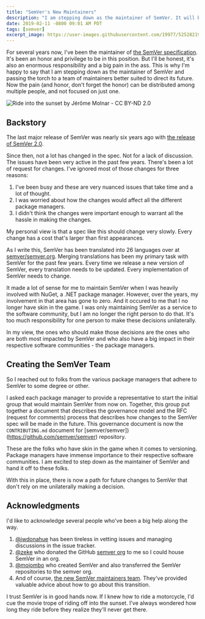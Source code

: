 ```yaml
---
title: "SemVer's New Maintainers"
description: "I am stepping down as the maintainer of SemVer. It will be maintained by a consortium of representatives from the major package managers."
date: 2019-02-11 -0800 09:01 AM PDT
tags: [semver]
excerpt_image: https://user-images.githubusercontent.com/19977/52528219-b1697480-2c8d-11e9-848a-6c620eecb5fb.jpg
---
```


For several years now, I've been the maintainer of [the SemVer specification](https://semver.org). It's been an honor and privilege to be in this position. But I'll be honest, it's also an enormous responsibility and a big pain in the ass. This is why I'm happy to say that I am stepping down as the maintainer of SemVer and passing the torch to a team of maintainers better suited to direct its future. Now the pain (and honor, don't forget the honor) can be distributed among multiple people, and not focused on just one.

![Ride into the sunset by Jérôme Molnar - CC BY-ND 2.0](https://user-images.githubusercontent.com/19977/52528219-b1697480-2c8d-11e9-848a-6c620eecb5fb.jpg)

## Backstory

The last major release of SemVer was nearly six years ago with [the release of SemVer 2.0](https://haacked.com/archive/2013/06/18/semver-2-0-released.aspx/).

Since then, not a lot has changed in the spec. Not for a lack of discussion. The issues have been very active in the past few years. There's been a lot of request for changes. I've ignored most of those changes for three reasons:

1. I've been busy and these are very nuanced issues that take time and a lot of thought.
2. I was worried about how the changes would affect all the different package managers.
3. I didn't think the changes were important enough to warrant all the hassle in making the changes.

My personal view is that a spec like this should change very slowly. Every change has a cost that's larger than first appearances.

As I write this, SemVer has been translated into 26 languages over at [semver/semver.org](https://github.com/semver/semver.org). Merging translations has been my primary task with SemVer for the past few years. Every time we release a new version of SemVer, every translation needs to be updated. Every implementation of SemVer needs to change.

It made a lot of sense for me to maintain SemVer when I was heavily involved with NuGet, a .NET package manager. However, over the years, my involvement in that area has gone to zero. And it occured to me that I no longer have skin in the game. I was only maintaining SemVer as a service to the software community, but I am no longer the right person to do that. It's too much responsibility for one person to make these decisions unilaterally.

In my view, the ones who should make those decisions are the ones who are both most impacted by SemVer and who also have a big impact in their respective software communities - the package managers.

## Creating the SemVer Team

So I reached out to folks from the various package managers that adhere to SemVer to some degree or other.

I asked each package manager to provide a representative to start the initial group that would maintain SemVer from now on. Together, this group put together a document that describes the governance model and the RFC (request for comments) process that describes how changes to the SemVer spec will be made in the future. This governance document is now the `CONTRIBUTING.md` document for [semver/semver])(https://github.com/semver/semver) repository.

These are the folks who have skin in the game when it comes to versioning. Package managers have immense importance to their respective software communities. I am excited to step down as the maintainer of SemVer and hand it off to these folks.

With this in place, there is now a path for future changes to SemVer that don't rely on me unilaterally making a decision.

## Acknowledgments

I'd like to acknowledge several people who've been a big help along the way.

1. [@jwdonahue](https://github.com/jwdonahue) has been tireless in vetting issues and managing discussions in the issue tracker.
2. [@zeke](https://github.com/zeke) who donated the GitHub [semver org](https://github.com/semver) to me so I could house SemVer in an org.
3. [@mojombo](https://github.com/mojombo) who created SemVer and also transferred the SemVer repositories to the semver org.
4. And of course, [the new SemVer maintainers team](https://github.com/orgs/semver/teams/maintainers/members). They've provided valuable advice about how to go about this transition.

I trust SemVer is in good hands now. If I knew how to ride a motorcycle, I'd cue the movie trope of riding off into the sunset. I've always wondered how long they ride before they realize they'll never get there.
